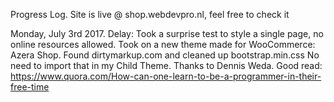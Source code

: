 Progress Log.
Site is live @ shop.webdevpro.nl, feel free to check it


Monday, July 3rd 2017.
Delay: Took a surprise test to style a single page, no online resources allowed. 
Took on a new theme made for WooCommerce: Azera Shop.
Found dirtymarkup.com and cleaned up bootstrap.min.css No need to import that in my Child Theme. Thanks to Dennis Weda.
Good read: https://www.quora.com/How-can-one-learn-to-be-a-programmer-in-their-free-time

